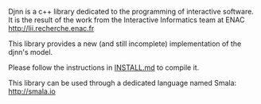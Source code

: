 Djnn is a c++ library dedicated to the programming of interactive software.
It is the result of the work from the Interactive Informatics team at ENAC http://lii.recherche.enac.fr

This library provides a new (and still incomplete) implementation of the djnn's model.

Please follow the instructions in <a href="https://github.com/lii-enac/djnn-cpp/blob/master/INSTALL.md">INSTALL.md</a> to compile it.

This library can be used through a dedicated language named Smala: http://smala.io


